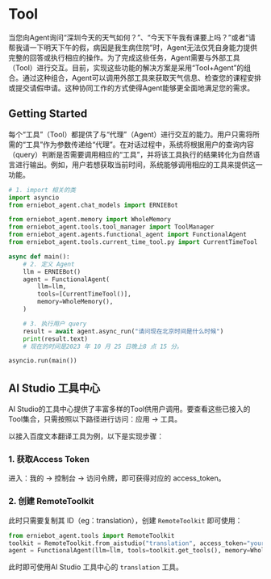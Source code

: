 # Tool 

当您向Agent询问“深圳今天的天气如何？”、“今天下午我有课要上吗？”或者“请帮我请一下明天下午的假，病因是我生病住院”时，Agent无法仅凭自身能力提供完整的回答或执行相应的操作。为了完成这些任务，Agent需要与外部工具（Tool）进行交互。目前，实现这些功能的解决方案是采用“Tool+Agent”的组合。通过这种组合，Agent可以调用外部工具来获取天气信息、检查您的课程安排或提交请假申请。这种协同工作的方式使得Agent能够更全面地满足您的需求。

## Getting Started

每个“工具”（Tool）都提供了与“代理”（Agent）进行交互的能力。用户只需将所需的“工具”作为参数传递给“代理”。在对话过程中，系统将根据用户的查询内容（query）判断是否需要调用相应的“工具”，并将该工具执行的结果转化为自然语言进行输出。例如，用户若想获取当前时间，系统能够调用相应的工具来提供这一功能。

```python
# 1. import 相关的类
import asyncio
from erniebot_agent.chat_models import ERNIEBot

from erniebot_agent.memory import WholeMemory
from erniebot_agent.tools.tool_manager import ToolManager
from erniebot_agent.agents.functional_agent import FunctionalAgent
from erniebot_agent.tools.current_time_tool.py import CurrentTimeTool

async def main():
    # 2. 定义 Agent
    llm = ERNIEBot()
    agent = FunctionalAgent(
        llm=llm,
        tools=[CurrentTimeTool()],
        memory=WholeMemory(),
    )

    # 3. 执行用户 query
    result = await agent.async_run("请问现在北京时间是什么时候")
    print(result.text)
    # 现在的时间是2023 年 10 月 25 日晚上8 点 15 分。

asyncio.run(main())
```

## AI Studio 工具中心

AI Studio的工具中心提供了丰富多样的Tool供用户调用。要查看这些已接入的Tool集合，只需按照以下路径进行访问：应用 -> 工具。

以接入百度文本翻译工具为例，以下是实现步骤：

### 1. 获取Access Token

进入：我的 -> 控制台 -> 访问令牌，即可获得对应的 access_token。

### 2. 创建 RemoteToolkit

此时只需要复制其 ID（eg：translation），创建 `RemoteToolkit` 即可使用：

```python
from erniebot_agent.tools import RemoteToolkit
toolkit = RemoteToolkit.from_aistudio("translation", access_token="your-token")
agent = FunctionalAgent(llm=llm, tools=toolkit.get_tools(), memory=WholeMemory())
```

此时即可使用AI Studio 工具中心的 `translation` 工具。